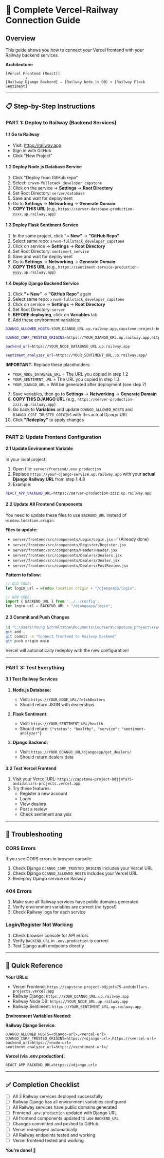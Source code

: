 # 🚀 Complete Vercel-Railway Connection Guide

## Overview
This guide shows you how to connect your Vercel frontend with your Railway backend services.

**Architecture:**
```
[Vercel Frontend (React)]
         ↓
[Railway Django Backend] → [Railway Node.js DB] + [Railway Flask Sentiment]
```

---

## 📋 Step-by-Step Instructions

### **PART 1: Deploy to Railway (Backend Services)**

#### 1.1 Go to Railway
- Visit: https://railway.app
- Sign in with GitHub
- Click "New Project"

#### 1.2 Deploy Node.js Database Service
1. Click "Deploy from GitHub repo"
2. Select: `xrwvm-fullstack_developer_capstone`
3. Click on the service → **Settings** → **Root Directory**
4. Set Root Directory: `server/database`
5. Save and wait for deployment
6. Go to **Settings** → **Networking** → **Generate Domain**
7. **COPY THIS URL** (e.g., `https://server-database-production-xxxx.up.railway.app`)

#### 1.3 Deploy Flask Sentiment Service
1. In the same project, click **"+ New"** → **"GitHub Repo"**
2. Select same repo: `xrwvm-fullstack_developer_capstone`
3. Click on service → **Settings** → **Root Directory**
4. Set Root Directory: `sentiment_service`
5. Save and wait for deployment
6. Go to **Settings** → **Networking** → **Generate Domain**
7. **COPY THIS URL** (e.g., `https://sentiment-service-production-yyyy.up.railway.app`)

#### 1.4 Deploy Django Backend Service
1. Click **"+ New"** → **"GitHub Repo"** again
2. Select same repo: `xrwvm-fullstack_developer_capstone`
3. Click on service → **Settings** → **Root Directory**
4. Set Root Directory: `server`
5. **BEFORE deploying**, click on **Variables** tab
6. Add these environment variables:

```bash
DJANGO_ALLOWED_HOSTS=YOUR_DJANGO_URL.up.railway.app,capstone-project-bdjjmfa75-andidollars-projects.vercel.app

DJANGO_CSRF_TRUSTED_ORIGINS=https://YOUR_DJANGO_URL.up.railway.app,https://capstone-project-bdjjmfa75-andidollars-projects.vercel.app

backend_url=https://YOUR_NODE_DATABASE_URL.up.railway.app

sentiment_analyzer_url=https://YOUR_SENTIMENT_URL.up.railway.app/
```

**IMPORTANT:** Replace these placeholders:
- `YOUR_NODE_DATABASE_URL` = The URL you copied in step 1.2
- `YOUR_SENTIMENT_URL` = The URL you copied in step 1.3
- `YOUR_DJANGO_URL` = Will be generated after deployment (see step 7)

7. Save variables, then go to **Settings** → **Networking** → **Generate Domain**
8. **COPY THIS DJANGO URL** (e.g., `https://server-production-zzzz.up.railway.app`)
9. Go back to **Variables** and update `DJANGO_ALLOWED_HOSTS` and `DJANGO_CSRF_TRUSTED_ORIGINS` with this actual Django URL
10. Click **"Redeploy"** to apply changes

---

### **PART 2: Update Frontend Configuration**

#### 2.1 Update Environment Variable
In your local project:

1. Open file: `server/frontend/.env.production`
2. Replace `https://your-django-service.up.railway.app` with your **actual Django Railway URL** from step 1.4.8
3. Example:
```bash
REACT_APP_BACKEND_URL=https://server-production-zzzz.up.railway.app
```

#### 2.2 Update All Frontend Components
You need to update these files to use `BACKEND_URL` instead of `window.location.origin`:

**Files to update:**
- `server/frontend/src/components/Login/Login.jsx` ✅ (Already done)
- `server/frontend/src/components/Register/Register.jsx`
- `server/frontend/src/components/Header/Header.jsx`
- `server/frontend/src/components/Dealers/Dealers.jsx`
- `server/frontend/src/components/Dealers/Dealer.jsx`
- `server/frontend/src/components/Dealers/PostReview.jsx`

**Pattern to follow:**
```javascript
// OLD CODE:
let login_url = window.location.origin + "/djangoapp/login";

// NEW CODE:
import { BACKEND_URL } from '../../config';
let login_url = BACKEND_URL + "/djangoapp/login";
```

#### 2.3 Commit and Push Changes
```bash
cd "C:\Users\Young Schnaltzone\Documents\Coursera\capstone_project\xrwvm-fullstack_developer_capstone"
git add .
git commit -m "Connect frontend to Railway backend"
git push origin main
```

Vercel will automatically redeploy with the new configuration!

---

### **PART 3: Test Everything**

#### 3.1 Test Railway Services
1. **Node.js Database:**
   - Visit: `https://YOUR_NODE_URL/fetchDealers`
   - Should return JSON with dealerships

2. **Flask Sentiment:**
   - Visit: `https://YOUR_SENTIMENT_URL/health`
   - Should return: `{"status": "healthy", "service": "sentiment-analyzer"}`

3. **Django Backend:**
   - Visit: `https://YOUR_DJANGO_URL/djangoapp/get_dealers/`
   - Should return dealers data

#### 3.2 Test Vercel Frontend
1. Visit your Vercel URL: `https://capstone-project-bdjjmfa75-andidollars-projects.vercel.app`
2. Try these features:
   - Register a new account
   - Login
   - View dealers
   - Post a review
   - Check sentiment analysis

---

## 🔧 Troubleshooting

### CORS Errors
If you see CORS errors in browser console:

1. Check Django `DJANGO_CSRF_TRUSTED_ORIGINS` includes your Vercel URL
2. Check Django `DJANGO_ALLOWED_HOSTS` includes your Vercel URL
3. Redeploy Django service on Railway

### 404 Errors
1. Make sure all Railway services have public domains generated
2. Verify environment variables are correct (no typos!)
3. Check Railway logs for each service

### Login/Register Not Working
1. Check browser console for API errors
2. Verify `BACKEND_URL` in `.env.production` is correct
3. Test Django auth endpoints directly

---

## 📝 Quick Reference

**Your URLs:**
- Vercel Frontend: `https://capstone-project-bdjjmfa75-andidollars-projects.vercel.app`
- Railway Django: `https://YOUR_DJANGO_URL.up.railway.app`
- Railway Node DB: `https://YOUR_NODE_URL.up.railway.app`
- Railway Sentiment: `https://YOUR_SENTIMENT_URL.up.railway.app`

**Environment Variables Needed:**

**Railway Django Service:**
```
DJANGO_ALLOWED_HOSTS=<django-url>,<vercel-url>
DJANGO_CSRF_TRUSTED_ORIGINS=https://<django-url>,https://<vercel-url>
backend_url=https://<node-url>
sentiment_analyzer_url=https://<sentiment-url>/
```

**Vercel (via .env.production):**
```
REACT_APP_BACKEND_URL=https://<django-url>
```

---

## ✅ Completion Checklist

- [ ] All 3 Railway services deployed successfully
- [ ] Railway Django has all environment variables configured
- [ ] All Railway services have public domains generated
- [ ] Frontend `.env.production` updated with Django URL
- [ ] All frontend components updated to use `BACKEND_URL`
- [ ] Changes committed and pushed to GitHub
- [ ] Vercel redeployed automatically
- [ ] All Railway endpoints tested and working
- [ ] Vercel frontend tested and working

**You're done! 🎉**
